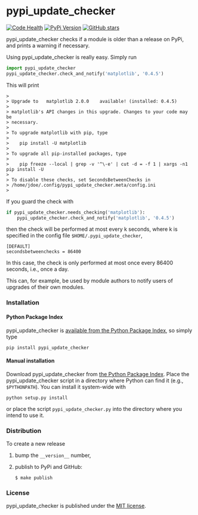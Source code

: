 # pypi_update_checker

[![Code Health](https://landscape.io/github/nschloe/pypi_update_checker/master/landscape.png)](https://landscape.io/github/nschloe/pypi_update_checker/master)
[![PyPi Version](https://img.shields.io/pypi/v/pypi_update_checker.svg)](https://pypi.python.org/pypi/pypi_update_checker)
[![GitHub stars](https://img.shields.io/github/stars/nschloe/pypi_update_checker.svg?style=social&label=Star&maxAge=2592000)](https://github.com/nschloe/pypi_update_checker)

pypi_update_checker checks if a module is older than a release on PyPi, and
prints a warning if necessary.

Using pypi_update_checker is really easy. Simply run
```python
import pypi_update_checker
pypi_update_checker.check_and_notify('matplotlib', '0.4.5')
```
This will print
```
>
> Upgrade to   matplotlib 2.0.0    available! (installed: 0.4.5)
>
> matplotlib's API changes in this upgrade. Changes to your code may be
> necessary.
>
> To upgrade matplotlib with pip, type
>
>    pip install -U matplotlib
>
> To upgrade all pip-installed packages, type
>
>    pip freeze --local | grep -v '^\-e' | cut -d = -f 1 | xargs -n1 pip install -U
>
> To disable these checks, set SecondsBetweenChecks in
> /home/jdoe/.config/pypi_update_checker.meta/config.ini
>
```

If you guard the check with
```python
if pypi_update_checker.needs_checking('matplotlib'):
    pypi_update_checker.check_and_notify('matplotlib', '0.4.5')
```
then the check will be performed at most every k seconds, where k is specified
in the config file `$HOME/.pypi_update_checker`,
```
[DEFAULT]
secondsbetweenchecks = 86400
```
In this case, the check is only performed at most once every 86400 seconds,
i.e., once a day.

This can, for example, be used by module authors to notify users of upgrades of
their own modules.

### Installation

#### Python Package Index

pypi_update_checker is [available from the Python Package
Index](https://pypi.python.org/pypi/pypi_update_checker/), so simply type
```
pip install pypi_update_checker
```

#### Manual installation

Download pypi_update_checker from
[the Python Package Index](https://pypi.python.org/pypi/pypi_update_checker/).
Place the pypi_update_checker script in a directory where Python can find it
(e.g., `$PYTHONPATH`).  You can install it system-wide with
```
python setup.py install
```
or place the script `pypi_update_checker.py` into the directory where you
intend to use it.


### Distribution

To create a new release

1. bump the `__version__` number,

2. publish to PyPi and GitHub:
    ```
    $ make publish
    ```

### License

pypi_update_checker is published under the [MIT license](https://en.wikipedia.org/wiki/MIT_License).
